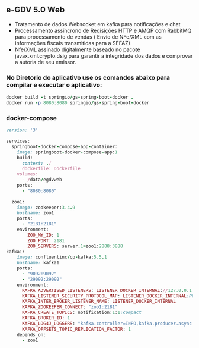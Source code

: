 ## e-GDV 5.0 Web

- Tratamento de dados Websocket em kafka para notificações e chat
- Processamento assíncrono de Reqisições HTTP e AMQP com RabbitMQ para processamento de vendas ( Envio de NFe/XML com as informações fiscais transmitidas para a SEFAZ)
- Nfe/XML assinado digitalmente baseado no pacote javax.xml.crypto.dsig para garantir a integridade dos dados e comprovar a autoria de seu emissor.

### No Diretorio do aplicativo use os comandos abaixo para compilar e executar o aplicativo:

```ruby
docker build -t springio/gs-spring-boot-docker .
docker run -p 8080:8080 springio/gs-spring-boot-docker
```
### docker-compose

```ruby
version: '3'

services:
  springboot-docker-compose-app-container:
    image: springboot-docker-compose-app:1
    build:
      context: ./
      dockerfile: Dockerfile
    volumes:
      - /data/egdvweb
    ports:
      - "8080:8080"
      
  zoo1:
    image: zookeeper:3.4.9
    hostname: zoo1
    ports:
      - "2181:2181"  
    environment:
        ZOO_MY_ID: 1
        ZOO_PORT: 2181
        ZOO_SERVERS: server.1=zoo1:2888:3888
kafka1:
    image: confluentinc/cp-kafka:5.5.1
    hostname: kafka1
    ports:
      - "9092:9092"
      - "29092:29092"      
    environment:
      KAFKA_ADVERTISED_LISTENERS: LISTENER_DOCKER_INTERNAL://127.0.0.1:29092,LISTENER_DOCKER_EXTERNAL://127.0.0.1:9092
      KAFKA_LISTENER_SECURITY_PROTOCOL_MAP: LISTENER_DOCKER_INTERNAL:PLAINTEXT,LISTENER_DOCKER_EXTERNAL:PLAINTEXT
      KAFKA_INTER_BROKER_LISTENER_NAME: LISTENER_DOCKER_INTERNAL
      KAFKA_ZOOKEEPER_CONNECT: "zoo1:2181"
      KAFKA_CREATE_TOPICS: notification:1:1:compact
      KAFKA_BROKER_ID: 1
      KAFKA_LOG4J_LOGGERS: "kafka.controller=INFO,kafka.producer.async.DefaultEventHandler=INFO,state.change.logger=INFO"
      KAFKA_OFFSETS_TOPIC_REPLICATION_FACTOR: 1
    depends_on:
      - zoo1
```

